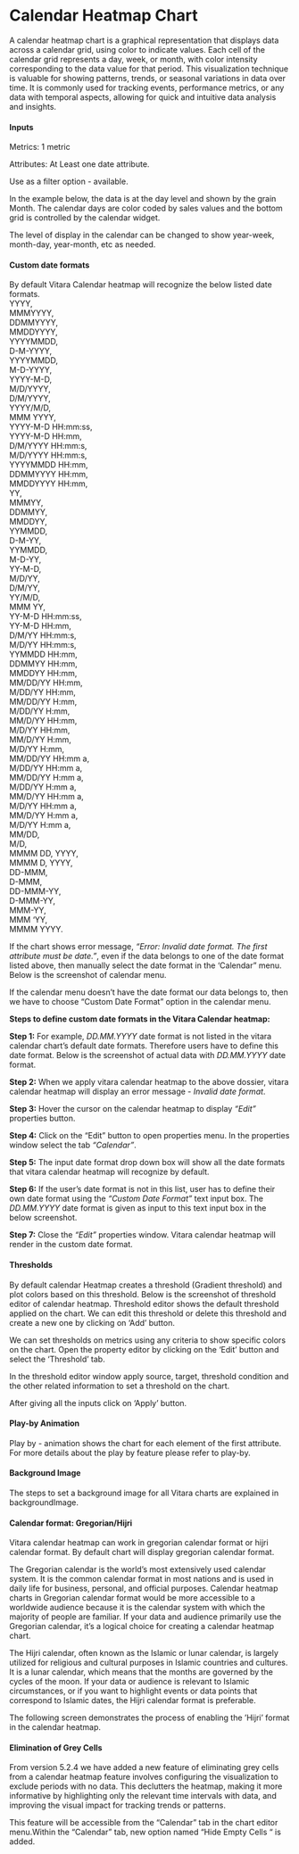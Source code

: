 # Calendar Heatmap Chart

A calendar heatmap chart is a graphical representation that displays data across a calendar grid, using color to indicate values. Each cell of the calendar grid represents a day, week, or month, with color intensity corresponding to the data value for that period. This visualization technique is valuable for showing patterns, trends, or seasonal variations in data over time. It is commonly used for tracking events, performance metrics, or any data with temporal aspects, allowing for quick and intuitive data analysis and insights.

#### Inputs <a href="#inputs" id="inputs"></a>

Metrics: 1 metric

Attributes: At Least one date attribute.

Use as a filter option - available.

In the example below, the data is at the day level and shown by the grain Month. The calendar days are color coded by sales values and the bottom grid is controlled by the calendar widget.

The level of display in the calendar can be changed to show year-week, month-day, year-month, etc as needed.

#### Custom date formats <a href="#built-in-date-formats" id="built-in-date-formats"></a>

By default Vitara Calendar heatmap will recognize the below listed date formats.\
YYYY,\
MMMYYYY,\
DDMMYYYY,\
MMDDYYYY,\
YYYYMMDD,\
D-M-YYYY,\
YYYYMMDD,\
M-D-YYYY,\
YYYY-M-D,\
M/D/YYYY,\
D/M/YYYY,\
YYYY/M/D,\
MMM YYYY,\
YYYY-M-D HH:mm:ss,\
YYYY-M-D HH:mm,\
D/M/YYYY HH:mm:s,\
M/D/YYYY HH:mm:s,\
YYYYMMDD HH:mm,\
DDMMYYYY HH:mm,\
MMDDYYYY HH:mm,\
YY,\
MMMYY,\
DDMMYY,\
MMDDYY,\
YYMMDD,\
D-M-YY,\
YYMMDD,\
M-D-YY,\
YY-M-D,\
M/D/YY,\
D/M/YY,\
YY/M/D,\
MMM YY,\
YY-M-D HH:mm:ss,\
YY-M-D HH:mm,\
D/M/YY HH:mm:s,\
M/D/YY HH:mm:s,\
YYMMDD HH:mm,\
DDMMYY HH:mm,\
MMDDYY HH:mm,\
MM/DD/YY HH:mm,\
M/DD/YY HH:mm,\
MM/DD/YY H:mm,\
M/DD/YY H:mm,\
MM/D/YY HH:mm,\
M/D/YY HH:mm,\
MM/D/YY H:mm,\
M/D/YY H:mm,\
MM/DD/YY HH:mm a,\
M/DD/YY HH:mm a,\
MM/DD/YY H:mm a,\
M/DD/YY H:mm a,\
MM/D/YY HH:mm a,\
M/D/YY HH:mm a,\
MM/D/YY H:mm a,\
M/D/YY H:mm a,\
MM/DD,\
M/D,\
MMMM DD, YYYY,\
MMMM D, YYYY,\
DD-MMM,\
D-MMM,\
DD-MMM-YY,\
D-MMM-YY,\
MMM-YY,\
MMM ‘YY,\
MMMM YYYY.

If the chart shows error message, _“Error: Invalid date format. The first attribute must be date.”_, even if the data belongs to one of the date format listed above, then manually select the date format in the ‘Calendar” menu. Below is the screenshot of calendar menu.

If the calendar menu doesn’t have the date format our data belongs to, then we have to choose “Custom Date Format” option in the calendar menu.

**Steps to define custom date formats in the Vitara Calendar heatmap:**

**Step 1:** For example, _DD.MM.YYYY_ date format is not listed in the vitara calendar chart’s default date formats. Therefore users have to define this date format. Below is the screenshot of actual data with _DD.MM.YYYY_ date format.

**Step 2:** When we apply vitara calendar heatmap to the above dossier, vitara calendar heatmap will display an error message - _Invalid date format_.

**Step 3:** Hover the cursor on the calendar heatmap to display _“Edit”_ properties button.

**Step 4:** Click on the “Edit” button to open properties menu. In the properties window select the tab _“Calendar”_.

**Step 5:** The input date format drop down box will show all the date formats that vitara calendar heatmap will recognize by default.

**Step 6:** If the user’s date format is not in this list, user has to define their own date format using the _“Custom Date Format”_ text input box. The _DD.MM.YYYY_ date format is given as input to this text input box in the below screenshot.

**Step 7:** Close the _“Edit”_ properties window. Vitara calendar heatmap will render in the custom date format.

#### Thresholds <a href="#thresholds" id="thresholds"></a>

By default calendar Heatmap creates a threshold (Gradient threshold) and plot colors based on this threshold. Below is the screenshot of threshold editor of calendar heatmap. Threshold editor shows the default threshold applied on the chart. We can edit this threshold or delete this threshold and create a new one by clicking on ‘Add’ button.

We can set thresholds on metrics using any criteria to show specific colors on the chart. Open the property editor by clicking on the ‘Edit’ button and select the ‘Threshold’ tab.

In the threshold editor window apply source, target, threshold condition and the other related information to set a threshold on the chart.

After giving all the inputs click on ‘Apply’ button.

#### Play-by Animation <a href="#play-by-animation" id="play-by-animation"></a>

Play by - animation shows the chart for each element of the first attribute. For more details about the play by feature please refer to play-by.

#### Background Image <a href="#background-image" id="background-image"></a>

The steps to set a background image for all Vitara charts are explained in backgroundImage.

#### Calendar format: Gregorian/Hijri <a href="#calendar-format-gregorianhijri" id="calendar-format-gregorianhijri"></a>

Vitara calendar heatmap can work in gregorian calendar format or hijri calendar format. By default chart will display gregorian calendar format.

The Gregorian calendar is the world’s most extensively used calendar system. It is the common calendar format in most nations and is used in daily life for business, personal, and official purposes. Calendar heatmap charts in Gregorian calendar format would be more accessible to a worldwide audience because it is the calendar system with which the majority of people are familiar. If your data and audience primarily use the Gregorian calendar, it’s a logical choice for creating a calendar heatmap chart.

The Hijri calendar, often known as the Islamic or lunar calendar, is largely utilized for religious and cultural purposes in Islamic countries and cultures. It is a lunar calendar, which means that the months are governed by the cycles of the moon. If your data or audience is relevant to Islamic circumstances, or if you want to highlight events or data points that correspond to Islamic dates, the Hijri calendar format is preferable.

The following screen demonstrates the process of enabling the ’Hijri’ format in the calendar heatmap.

#### Elimination of Grey Cells <a href="#elimination-of-grey-cells" id="elimination-of-grey-cells"></a>

From version 5.2.4 we have added a new feature of eliminating grey cells from a calendar heatmap feature involves configuring the visualization to exclude periods with no data. This declutters the heatmap, making it more informative by highlighting only the relevant time intervals with data, and improving the visual impact for tracking trends or patterns.

This feature will be accessible from the “Calendar” tab in the chart editor menu.Within the “Calendar” tab, new option named “Hide Empty Cells “ is added.
